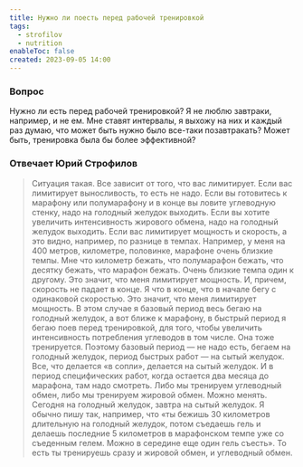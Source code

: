 ```yaml
---
title: Нужно ли поесть перед рабочей тренировкой
tags:
  - strofilov
  - nutrition
enableToc: false
created: 2023-09-05 14:00
---
```

### Вопрос

Нужно ли есть перед рабочей тренировкой? Я не люблю завтраки, например, и не ем. Мне ставят интервалы, я выхожу на них и каждый раз думаю, что может быть нужно было все-таки позавтракать? Может быть, тренировка была бы более эффективной?

### Отвечает Юрий Строфилов

 > Ситуация такая. Все зависит от того, что вас лимитирует. Если вас лимитирует выносливость, то есть не надо. Если вы готовитесь к марафону или полумарафону и в конце вы ловите углеводную стенку, надо на голодный желудок выходить. Если вы хотите увеличить интенсивность жирового обмена, надо на голодный желудок выходить. Если вас лимитирует мощность и скорость, а это видно, например, по разнице в темпах. Например, у меня на 400 метров, километре, половинке, марафоне очень близкие темпы. Мне что километр бежать, что полумарафон бежать, что десятку бежать, что марафон бежать. Очень близкие темпа один к другому. Это значит, что меня лимитирует мощность. И, причем, скорость не падает в конце. Я что в конце, что в начале бегу с одинаковой скоростью. Это значит, что меня лимитирует мощность. В этом случае я базовый период весь бегаю на голодный желудок, а вот ближе к марафону, в быстрый период я бегаю поев перед тренировкой, для того, чтобы увеличить интенсивность потребления углеводов в том числе. Она тоже тренируется. Поэтому базовый период — не надо есть, бегаем на голодный желудок, период быстрых работ — на сытый желудок. Все, что делается «в сопли», делается на сытый желудок. И в период специфических работ, когда остается два месяца до марафона, там надо смотреть. Либо мы тренируем углеводный обмен, либо мы тренируем жировой обмен. Можно менять. Сегодня на голодный желудок, завтра на сытый желудок. Я обычно пишу так, например, что «ты бежишь 30 километров длительную на голодный желудок, потом съедаешь гель и делаешь последние 5 километров в марафонском темпе уже со съеденным гелем. Можно в середине еще один гель съесть». То есть ты тренируешь сразу и жировой обмен, и углеводный обмен. 